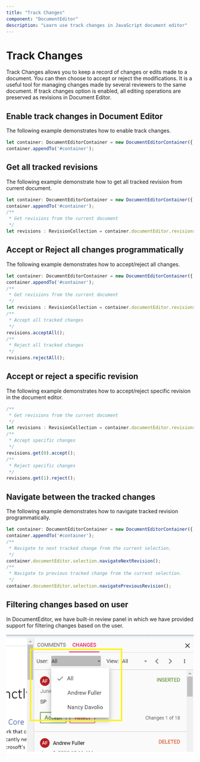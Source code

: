 ```yaml
---
title: "Track Changes"
component: "DocumentEditor"
description: "Learn use track changes in JavaScript document editor"
---
```


# Track Changes

Track Changes allows you to keep a record of changes or edits made to a document. You can then choose to accept or reject the modifications. It is a useful tool for managing changes made by several reviewers to the same document. If track changes option is enabled, all editing operations are preserved as revisions in Document Editor.

## Enable track changes in Document Editor

The following example demonstrates how to enable track changes.

```typescript
let container: DocumentEditorContainer = new DocumentEditorContainer({ enableTrackChanges: true });
container.appendTo('#container');
```

## Get all tracked revisions

The following example demonstrate how to get all tracked revision from current document.

```typescript
let container: DocumentEditorContainer = new DocumentEditorContainer({ enableTrackChanges: true });
container.appendTo('#container');
/**
 * Get revisions from the current document
 */
let revisions : RevisionCollection = container.documentEditor.revisions;
```

## Accept or Reject all changes programmatically

The following example demonstrates how to accept/reject all changes.

```typescript
let container: DocumentEditorContainer = new DocumentEditorContainer({ enableTrackChanges: true });
container.appendTo('#container');
/**
 * Get revisions from the current document
 */
let revisions : RevisionCollection = container.documentEditor.revisions;
/**
 * Accept all tracked changes
 */
revisions.acceptAll();
/**
 * Reject all tracked changes
 */
revisions.rejectAll();
```

## Accept or reject a specific revision

The following example demonstrates how to accept/reject specific revision in the document editor.

```typescript
/**
 * Get revisions from the current document
 */
let revisions : RevisionCollection = container.documentEditor.revisions;
/**
 * Accept specific changes
 */
revisions.get(0).accept();
/**
 * Reject specific changes
 */
revisions.get(1).reject();
```

## Navigate between the tracked changes

The following example demonstrates how to navigate tracked revision programmatically.

```typescript
let container: DocumentEditorContainer = new DocumentEditorContainer({ enableTrackChanges: true });
container.appendTo('#container');
/**
 * Navigate to next tracked change from the current selection.
 */
container.documentEditor.selection.navigateNextRevision();
/**
 * Navigate to previous tracked change from the current selection.
 */
container.documentEditor.selection.navigatePreviousRevision();
```

## Filtering changes based on user

In DocumentEditor, we have built-in review panel in which we have provided support for filtering changes based on the user.

![Track changes](images/track-changes.png)